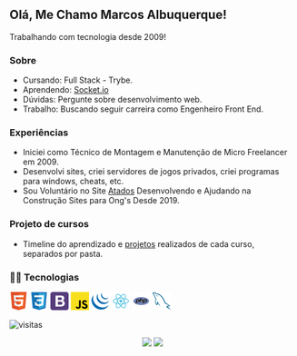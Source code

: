 ## Olá, Me Chamo Marcos Albuquerque!
Trabalhando com tecnologia desde 2009!

### Sobre
<!-- * Estudando: Análise e Desenvolvimento de Sistemas (ADS) - UNINABUCO -->
* Cursando: Full Stack - Trybe.
* Aprendendo: [Socket.io](https://socket.io/)
* Dúvidas: Pergunte sobre desenvolvimento web.
* Trabalho: Buscando seguir carreira como Engenheiro Front End.


### Experiências
* Iniciei como Técnico de Montagem e Manutenção de Micro Freelancer em 2009.
* Desenvolvi sites, criei servidores de jogos privados, criei programas para windows, cheats, etc.
* Sou Voluntário no Site [Atados](https://www.atados.com.br/) Desenvolvendo e Ajudando na Construção Sites para Ong's Desde 2019.

### Projeto de cursos
* Timeline do aprendizado e [projetos](https://github.com/MarcosAlbuquerque/Cursos) realizados de cada curso, separados por pasta.


### 👨‍💻 Tecnologias
![HTML5](html.png "HTML5")
![CSS3](css3.png "CSS3")
![Bootstrap](bootstrap4.png "Bootstrap")
![JavaScript](javascript.png "JavaScript")
![jQuery](jquery.png "jQuery")
![React](react.png "React")
![PHP](php.png "PHP")
![MySQL](mysql.png "MySQL")


![visitas](https://visitor-badge.glitch.me/badge?page_id=page.id&left_color=red&right_color=blue)

<p align = "center">
 <img src="https://github-readme-stats.vercel.app/api/top-langs/?username=MarcosAlbuquerque&layout=compact&theme=dark&hide_border=false" height=170 />
 <img src="https://github-readme-stats.vercel.app/api?username=marcosalbuquerque&show_icons=true&theme=onedark&locale=pt-br" height=170 />
</p>

